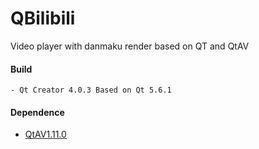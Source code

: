# QBilibili
Video player with danmaku render based on QT and QtAV


#### Build
    - Qt Creator 4.0.3 Based on Qt 5.6.1
#### Dependence
- [QtAV1.11.0](https://github.com/wang-bin/QtAV/releases/tag/v1.11.0)
